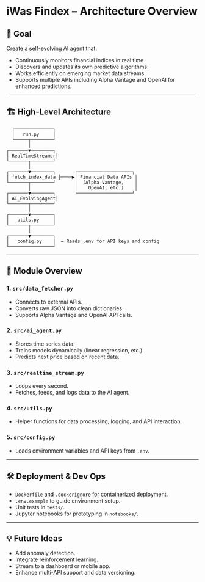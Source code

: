 # iWas Findex – Architecture Overview

## 🧠 Goal

Create a self-evolving AI agent that:

- Continuously monitors financial indices in real time.
- Discovers and updates its own predictive algorithms.
- Works efficiently on emerging market data streams.
- Supports multiple APIs including Alpha Vantage and OpenAI for enhanced predictions.

---

## 🏗️ High-Level Architecture

      ┌──────────────┐
      │   run.py     │
      └─────┬────────┘
            │
    ┌───────▼────────┐
    │ RealTimeStreamer│
    └───────┬────────┘
            │
    ┌───────▼────────┐       ┌────────────────────┐
    │ fetch_index_data ├────▶│ Financial Data APIs │
    └───────┬────────┘       │  (Alpha Vantage,    │
            │                │    OpenAI, etc.)    │
    ┌───────▼────────┐       └────────────────────┘
    │ AI_EvolvingAgent│
    └───────┬────────┘
            │
    ┌───────▼────────┐
    │   utils.py     │
    └───────┬────────┘
            │
    ┌───────▼────────┐
    │   config.py    │  ← Reads .env for API keys and config
    └────────────────┘

---

## 📂 Module Overview

### 1. `src/data_fetcher.py`
- Connects to external APIs.
- Converts raw JSON into clean dictionaries.
- Supports Alpha Vantage and OpenAI API calls.

### 2. `src/ai_agent.py`
- Stores time series data.
- Trains models dynamically (linear regression, etc.).
- Predicts next price based on recent data.

### 3. `src/realtime_stream.py`
- Loops every second.
- Fetches, feeds, and logs data to the AI agent.

### 4. `src/utils.py`
- Helper functions for data processing, logging, and API interaction.

### 5. `src/config.py`
- Loads environment variables and API keys from `.env`.

---

## 🛠️ Deployment & Dev Ops

- `Dockerfile` and `.dockerignore` for containerized deployment.
- `.env.example` to guide environment setup.
- Unit tests in `tests/`.
- Jupyter notebooks for prototyping in `notebooks/`.

---

## 💡 Future Ideas

- Add anomaly detection.
- Integrate reinforcement learning.
- Stream to a dashboard or mobile app.
- Enhance multi-API support and data versioning.
